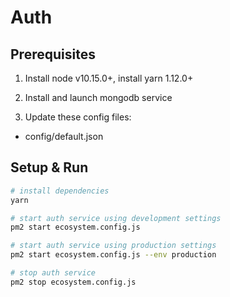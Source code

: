 # Auth

## Prerequisites

1. Install node v10.15.0+, install yarn 1.12.0+

2. Install and launch mongodb service

3. Update these config files:

- config/default.json

## Setup & Run

``` bash
# install dependencies
yarn

# start auth service using development settings
pm2 start ecosystem.config.js

# start auth service using production settings
pm2 start ecosystem.config.js --env production

# stop auth service
pm2 stop ecosystem.config.js
```

